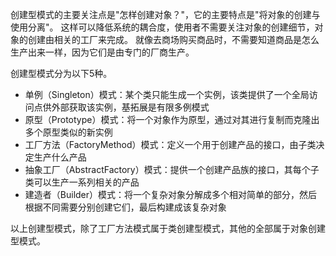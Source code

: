创建型模式的主要关注点是"怎样创建对象？"，它的主要特点是"将对象的创建与使用分离"。
这样可以降低系统的耦合度，使用者不需要关注对象的创建细节，对象的创建由相关的工厂来完成。
就像去商场购买商品时，不需要知道商品是怎么生产出来一样，因为它们是由专门的厂商生产。

创建型模式分为以下5种。
- 单例（Singleton）模式：某个类只能生成一个实例，该类提供了一个全局访问点供外部获取该实例，基拓展是有限多例模式
- 原型（Prototype）模式：将一个对象作为原型，通过对其进行复制而克隆出多个原型类似的新实例
- 工厂方法（FactoryMethod）模式：定义一个用于创建产品的接口，由子类决定生产什么产品
- 抽象工厂（AbstractFactory）模式：提供一个创建产品族的接口，其每个子类可以生产一系列相关的产品
- 建造者（Builder）模式：将一个复杂对象分解成多个相对简单的部分，然后根据不同需要分别创建它们，最后构建成该复杂对象

以上创建型模式，除了工厂方法模式属于类创建型模式，其他的全部属于对象创建型模式。